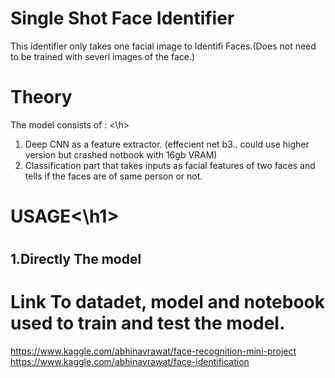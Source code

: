 # Single Shot Face Identifier
This identifier only takes one facial image to Identifi Faces.(Does not need to be trained with severl images of the face.)

# Theory

<h>The model consists of : <\h>
1. Deep CNN as a feature extractor. (effecient net b3.. could use higher version but crashed notbook with 16gb VRAM)
2. Classification part that takes inputs as facial features of two faces and tells if the faces are of same person or not.

# <h1>USAGE<\h1>

# <h2> 1.Directly The model </h2>

 
# Link To datadet, model and notebook used to train and test the model.<br>
https://www.kaggle.com/abhinavrawat/face-recognition-mini-project<br>
https://www.kaggle.com/abhinavrawat/face-identification
  
